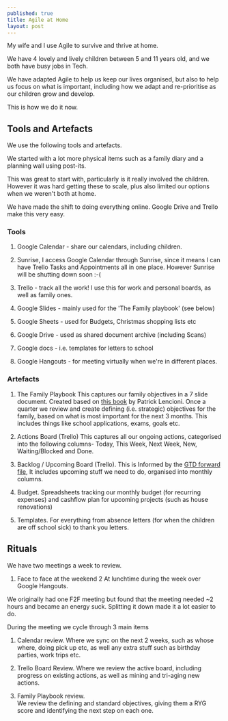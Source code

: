 ```yaml
---
published: true
title: Agile at Home
layout: post
---
```

My wife and I use Agile to survive and thrive at home.

We have 4 lovely and lively children between 5 and 11 years old, and we both have busy jobs in Tech.

We have adapted Agile to help us keep our lives organised, but also to help us focus on what is important, including how we adapt and re-prioritise as our children grow and develop.

This is how we do it now.

## Tools and Artefacts
We use the following tools and artefacts. 

We started with a lot more physical items such as a family diary and a planning wall using post-its.

This was great to start with, particularly is it really involved the children. However it was hard getting these to scale, plus also limited our options when we weren't both at home.

We have made the shift to doing everything online. Google Drive and Trello make this very easy.

### Tools

1. Google Calendar - share our calendars, including children.

2. Sunrise, I access Google Calendar through Sunrise, since it means I can have Trello Tasks and Appointments all in one place. However Sunrise will be shutting down soon :-(

3. Trello - track all the work! I use this for work and personal boards, as well as family ones.

4. Google Slides - mainly used for the 'The Family playbook' (see below)

5. Google Sheets - used for Budgets, Christmas shopping lists etc

6. Google Drive - used as shared document archive (including Scans)

7. Google docs - i.e. templates for letters to school

8. Google Hangouts - for meeting virtually when we're in different places.

### Artefacts

1. The Family Playbook
This captures our family objectives in a 7 slide document. Created based on [this book](http://www.tablegroup.com/books/frantic) by Patrick Lencioni. Once a quarter we review and create defining (i.e. strategic) objectives for the family, based on what is most important for the next 3 months. This includes things like school applications, exams, goals etc.

2. Actions Board (Trello)
This captures all our ongoing actions, categorised into the following columns-  Today, This Week, Next Week, New, Waiting/Blocked and Done.

3. Backlog / Upcoming Board (Trello). 
This is Informed by the [GTD forward file](http://wiki.43folders.com/index.php/Tickler_file), It includes upcoming stuff we need to do, organised into monthly columns.

4. Budget. 
Spreadsheets tracking our monthly budget (for recurring expenses) and cashflow plan for upcoming projects (such as house renovations)

5. Templates.
For everything from absence letters (for when the children are off school sick) to thank you letters.

## Rituals

We have two meetings a week to review.
1. Face to face at the weekend 
2 At lunchtime during the week over Google Hangouts.

We originally had one F2F meeting but found that the meeting needed ~2 hours and became an energy suck. Splitting it down made it a lot easier to do.

During the meeting we cycle through 3 main items

1. Calendar review.
Where we sync on the next 2 weeks, such as whose where, doing pick up etc, as well any extra stuff such as birthday parties, work trips etc.

2. Trello Board Review. 
Where we review the active board, including progress on existing actions, as well as mining and tri-aging new actions.

3. Family Playbook review.  
We review the defining and standard objectives, giving them a RYG score and identifying the next step on each one.



